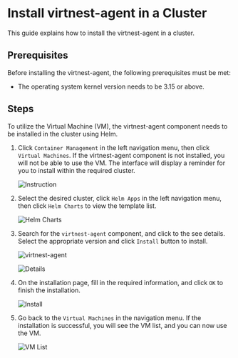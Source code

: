 # Install virtnest-agent in a Cluster

This guide explains how to install the virtnest-agent in a cluster.

## Prerequisites

Before installing the virtnest-agent, the following prerequisites must be met:

- The operating system kernel version needs to be 3.15 or above.

## Steps

To utilize the Virtual Machine (VM), the virtnest-agent component needs to be installed in the cluster using Helm.

1. Click `Container Management` in the left navigation menu, then click `Virtual Machines`. If the virtnest-agent component is not installed, you will not be able to use the VM. The interface will display a reminder for you to install within the required cluster.

    ![Instruction](https://docs.daocloud.io/daocloud-docs-images/docs/en/docs/virtnest/images/virtnest001.png)

2. Select the desired cluster, click `Helm Apps` in the left navigation menu, then click `Helm Charts` to view the template list.

    ![Helm Charts](https://docs.daocloud.io/daocloud-docs-images/docs/en/docs/virtnest/images/virtnest002.png)

3. Search for the `virtnest-agent` component, and click to the see details. Select the appropriate version and click `Install` button to install.

    ![virtnest-agent](https://docs.daocloud.io/daocloud-docs-images/docs/en/docs/virtnest/images/virtnest003.png)

    ![Details](https://docs.daocloud.io/daocloud-docs-images/docs/en/docs/virtnest/images/virtnest004.png)

4. On the installation page, fill in the required information, and click `OK` to finish the installation.

    ![Install](https://docs.daocloud.io/daocloud-docs-images/docs/en/docs/virtnest/images/virtnest005.png)

5. Go back to the `Virtual Machines` in the navigation menu. If the installation is successful, you will see the VM list, and you can now use the VM.

    ![VM List](https://docs.daocloud.io/daocloud-docs-images/docs/en/docs/virtnest/images/virtnest006.png)
